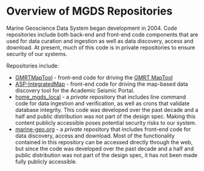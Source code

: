 # Overview of MGDS Repositories

Marine Geoscience Data System began development in 2004. Code repositories include both back-end and front-end code components that are used for data curation and ingestion as well as data discovery, access and download. At present, much of this code is in private repositories to ensure security of our systems.


Repositories include:
- [GMRTMapTool](https://github.com/mgds/gmrtMapTool) - front-end code for driving the [GMRT MapTool](https://www.gmrt.org)
- [ASP-IntegratedMap](https://github.com/mgds/ASP-IntegratedMap) - front-end code for driving the map-based data discovery tool for the Academic Seismic Portal.
- [home_mgds_local](https://github.com/mgds/home_mgds_local) - a *private* repository that includes line command code for data ingestion and verification, as well as crons that validate database integrity.  This code was developed over the past decade and a half and public distribution was not part of the design spec.  Making this content publicly accessible poses potential security risks to our system.
- [marine-geo.org](https://github.com/mgds/marine-geo.org) - a *private* repository that includes front-end code for data discovery, access and download. Most of the functionality contained in this repository can be accessed directly through the web, but since the code was developed over the past decade and a half and public distribution was not part of the design spec, it has not been made fully publicly accessible. 
